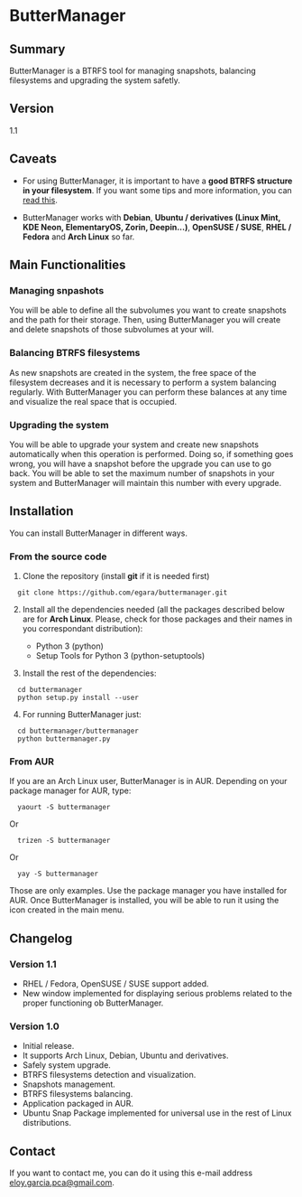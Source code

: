 # ButterManager

## Summary ##
ButterManager is a BTRFS tool for managing snapshots, balancing filesystems and upgrading the system safetly.

## Version ##
1.1

## Caveats ##
- For using ButterManager, it is important to have a **good BTRFS structure in your filesystem**. If you want some tips and more information, you can [read 
this](https://github.com/egara/arch-btrfs-installation).

- ButterManager works with **Debian**, **Ubuntu / derivatives (Linux Mint, KDE Neon, ElementaryOS, Zorin, Deepin...)**, **OpenSUSE / SUSE**, **RHEL / Fedora** and **Arch Linux** so far.

## Main Functionalities ##

### Managing snpashots ###
You will be able to define all the subvolumes you want to create snapshots and the path for their storage. Then, using ButterManager you will create and delete snapshots of those subvolumes at your will.

### Balancing BTRFS filesystems ###
As new snapshots are created in the system, the free space of the filesystem decreases and it is necessary to perform a system balancing regularly. With ButterManager you can perform these balances at any time and visualize the real space that is occupied.

### Upgrading the system ###
You will be able to upgrade your system and create new snapshots automatically when this operation is performed. Doing so, if something goes wrong, you will have a snapshot before the upgrade you can use to go back. You will be able to set the maximum number of snapshots in your system and ButterManager will maintain this number with every upgrade.

## Installation ##
You can install ButterManager in different ways.

### From the source code ###
1. Clone the repository (install **git** if it is needed first)

  ```
    git clone https://github.com/egara/buttermanager.git

  ```

2. Install all the dependencies needed (all the packages described below are for **Arch Linux**. Please, check for those packages and their names in you correspondant distribution):
    - Python 3 (python)
    - Setup Tools for Python 3 (python-setuptools)

3. Install the rest of the dependencies:

  ```
    cd buttermanager
    python setup.py install --user

  ```

4. For running ButterManager just:

  ```
    cd buttermanager/buttermanager
    python buttermanager.py

  ```

### From AUR ###
If you are an Arch Linux user, ButterManager is in AUR. Depending on your package manager for AUR, type:

  ```
    yaourt -S buttermanager

  ```

Or
  ```
    trizen -S buttermanager

  ```

Or
  ```
    yay -S buttermanager

  ```
Those are only examples. Use the package manager you have installed for AUR. Once ButterManager is installed, you will be able to run it using the icon created in the main menu.

## Changelog ##

### Version 1.1 ###

- RHEL / Fedora, OpenSUSE / SUSE support added.
- New window implemented for displaying serious problems related to the proper functioning ob ButterManager.

### Version 1.0 ###

- Initial release.
- It supports Arch Linux, Debian, Ubuntu and derivatives.
- Safely system upgrade.
- BTRFS filesystems detection and visualization.
- Snapshots management.
- BTRFS filesystems balancing.
- Application packaged in AUR.
- Ubuntu Snap Package implemented for universal use in the rest of Linux distributions.

## Contact ##
If you want to contact me, you can do it using this e-mail address <eloy.garcia.pca@gmail.com>.
